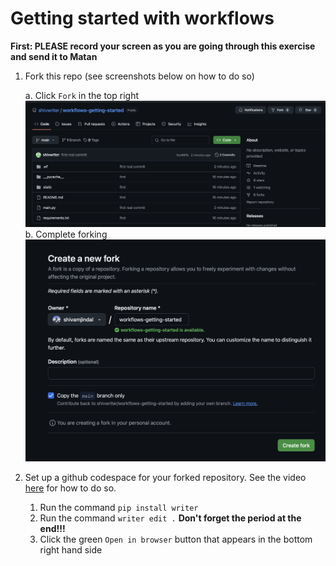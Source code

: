 # Getting started with workflows
**First: PLEASE record your screen as you are going through this exercise and send it to Matan**

1. Fork this repo (see screenshots below on how to do so)

   a. Click `Fork` in the top right ![Click Fork in Top Right](./static/first.png)
   b. Complete forking ![Confirm Fork](./static/second.png)


3.  Set up a github codespace for your forked repository. See the video [here](https://www.loom.com/share/3ec11a67435a43ed8c6e9efaab99e0bc?sid=072b2cf5-4ed7-4ee2-af19-b1c206f81172) for how to do so.
	1.  Run the command `pip install writer`
	2.  Run the command `writer edit .` **Don't forget the period at the end!!!**
	3.  Click the green `Open in browser` button that appears in the bottom right hand side
